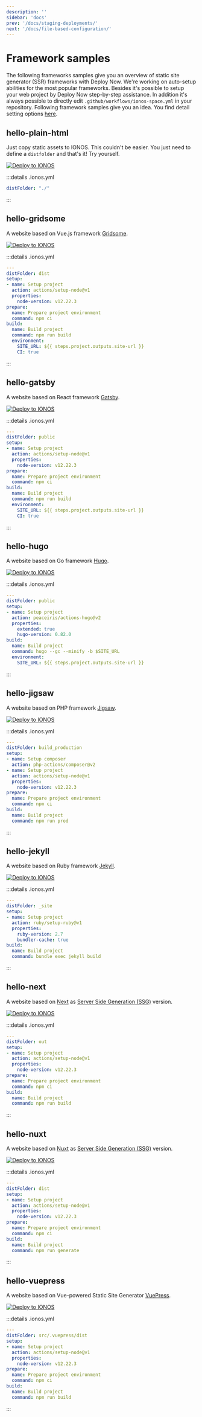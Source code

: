 ```yaml
---
description: ''
sidebar: 'docs'
prev: '/docs/staging-deployments/'
next: '/docs/file-based-configuration/'
---
```


# Framework samples

The following frameworks samples give you an overview of static site generator (SSR) frameworks with Deploy Now. We're working on auto-setup abilities for the most popular frameworks. Besides it's possible to setup your web project by Deploy Now step-by-step assistance. In addition it's always possible to directly edit `.github/workflows/ionos-space.yml` in your repository. Following framework samples give you an idea. You find detail setting options [here](/docs/settings/).

## hello-plain-html

Just copy static assets to IONOS. This couldn't be easier. You just need to define a `distfolder` and that's it! Try yourself.


[![Deploy to IONOS](https://images.ionos.space/deploy-now-icons/deploy-to-ionos-btn.svg)](https://ionos.space/setup?repo=https://github.com/ionos-deploy-now/hello-plain-html)
[<icon-base name="GitHub" view-box="0 0 25 25" color="black"><icon-github/></icon-base>](https://github.com/ionos-deploy-now/hello-plain-html)

:::details .ionos.yml
``` yml
distFolder: "./"
```
:::

## hello-gridsome

A website based on Vue.js framework [Gridsome](https://gridsome.org/).

[![Deploy to IONOS](https://images.ionos.space/deploy-now-icons/deploy-to-ionos-btn.svg)](https://ionos.space/setup?repo=https://github.com/ionos-deploy-now/hello-gridsome)
[<icon-base name="GitHub" view-box="0 0 25 25" color="black"><icon-github/></icon-base>](https://github.com/ionos-deploy-now/hello-gridsome)

:::details .ionos.yml
``` yml
---
distFolder: dist
setup:
- name: Setup project
  action: actions/setup-node@v1
  properties:
    node-version: v12.22.3
prepare:
  name: Prepare project environment
  command: npm ci
build:
  name: Build project
  command: npm run build
  environment:
    SITE_URL: ${{ steps.project.outputs.site-url }}
    CI: true
```
:::

## hello-gatsby

A website based on React framework [Gatsby](https://www.gatsbyjs.com/).

[![Deploy to IONOS](https://images.ionos.space/deploy-now-icons/deploy-to-ionos-btn.svg)](https://ionos.space/setup?repo=https://github.com/ionos-deploy-now/hello-gatsby)
[<icon-base name="GitHub" view-box="0 0 25 25" color="black"><icon-github/></icon-base>](https://github.com/ionos-deploy-now/hello-gatsby)

:::details .ionos.yml
``` yml
---
distFolder: public
setup:
- name: Setup project
  action: actions/setup-node@v1
  properties:
    node-version: v12.22.3
prepare:
  name: Prepare project environment
  command: npm ci
build:
  name: Build project
  command: npm run build
  environment:
    SITE_URL: ${{ steps.project.outputs.site-url }}
    CI: true
```
:::

## hello-hugo

A website based on Go framework [Hugo](https://gohugo.io/).

[![Deploy to IONOS](https://images.ionos.space/deploy-now-icons/deploy-to-ionos-btn.svg)](https://ionos.space/setup?repo=https://github.com/ionos-deploy-now/hello-hugo)
[<icon-base name="GitHub" view-box="0 0 25 25" color="black"><icon-github/></icon-base>](https://github.com/ionos-deploy-now/hello-hugo)

:::details .ionos.yml
``` yml
---
distFolder: public
setup:
- name: Setup project
  action: peaceiris/actions-hugo@v2
  properties:
    extended: true
    hugo-version: 0.82.0
build:
  name: Build project
  command: hugo --gc --minify -b $SITE_URL
  environment:
    SITE_URL: ${{ steps.project.outputs.site-url }}
```
:::

## hello-jigsaw

A website based on PHP framework [Jigsaw](https://jigsaw.tighten.co/).

[![Deploy to IONOS](https://images.ionos.space/deploy-now-icons/deploy-to-ionos-btn.svg)](https://ionos.space/setup?repo=https://github.com/ionos-deploy-now/hello-jigsaw)
[<icon-base name="GitHub" view-box="0 0 25 25" color="black"><icon-github/></icon-base>](https://github.com/ionos-deploy-now/hello-jigsaw)

:::details .ionos.yml
``` yml
---
distFolder: build_production
setup:
- name: Setup composer
  action: php-actions/composer@v2
- name: Setup project
  action: actions/setup-node@v1
  properties:
    node-version: v12.22.3
prepare:
  name: Prepare project environment
  command: npm ci
build:
  name: Build project
  command: npm run prod
```
:::

## hello-jekyll

A website based on Ruby framework [Jekyll](https://jekyllrb.com/).

[![Deploy to IONOS](https://images.ionos.space/deploy-now-icons/deploy-to-ionos-btn.svg)](https://ionos.space/setup?repo=https://github.com/ionos-deploy-now/hello-jekyll)
[<icon-base name="GitHub" view-box="0 0 25 25" color="black"><icon-github/></icon-base>](https://github.com/ionos-deploy-now/hello-jekyll)

:::details .ionos.yml
``` yml
---
distFolder: _site
setup:
- name: Setup project
  action: ruby/setup-ruby@v1
  properties:
    ruby-version: 2.7
    bundler-cache: true
build:
  name: Build project
  command: bundle exec jekyll build
```
:::

## hello-next

A website based on [Next](https://nextjs.org/) as [Server Side Generation (SSG)](hhttps://nextjs.org/docs/basic-features/static-file-serving) version.

[![Deploy to IONOS](https://images.ionos.space/deploy-now-icons/deploy-to-ionos-btn.svg)](https://ionos.space/setup?repo=https://github.com/ionos-deploy-now/hello-next)
[<icon-base name="GitHub" view-box="0 0 25 25" color="black"><icon-github/></icon-base>](https://github.com/ionos-deploy-now/hello-next)

:::details .ionos.yml
``` yml
---
distFolder: out
setup:
- name: Setup project
  action: actions/setup-node@v1
  properties:
    node-version: v12.22.3
prepare:
  name: Prepare project environment
  command: npm ci
build:
  name: Build project
  command: npm run build
```
:::

## hello-nuxt

A website based on [Nuxt](https://nuxtjs.org) as [Server Side Generation (SSG)](https://nuxtjs.org/docs/2.x/concepts/static-site-generation) version.

[![Deploy to IONOS](https://images.ionos.space/deploy-now-icons/deploy-to-ionos-btn.svg)](https://ionos.space/setup?repo=https://github.com/ionos-deploy-now/hello-nuxt)
[<icon-base name="GitHub" view-box="0 0 25 25" color="black"><icon-github/></icon-base>](https://github.com/ionos-deploy-now/hello-nuxt)

:::details .ionos.yml
``` yml
---
distFolder: dist
setup:
- name: Setup project
  action: actions/setup-node@v1
  properties:
    node-version: v12.22.3
prepare:
  name: Prepare project environment
  command: npm ci
build:
  name: Build project
  command: npm run generate
```
:::

## hello-vuepress

A website based on Vue-powered Static Site Generator [VuePress](https://vuepress.vuejs.org/).

[![Deploy to IONOS](https://images.ionos.space/deploy-now-icons/deploy-to-ionos-btn.svg)](https://ionos.space/setup?repo=https://github.com/ionos-deploy-now/hello-vuepress)
[<icon-base name="GitHub" view-box="0 0 25 25" color="black"><icon-github/></icon-base>](https://github.com/ionos-deploy-now/hello-vuepress)

:::details .ionos.yml
``` yml
---
distFolder: src/.vuepress/dist
setup:
- name: Setup project
  action: actions/setup-node@v1
  properties:
    node-version: v12.22.3
prepare:
  name: Prepare project environment
  command: npm ci
build:
  name: Build project
  command: npm run build
```
:::